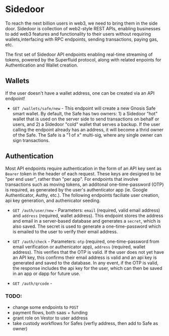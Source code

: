 # Sidedoor
To reach the next billion users in web3, we need to bring them in the side door. Sidedoor is collection of web2-style REST APIs, enabling businesses to add web3 features and functionality to their users without requiring wallets,interfacing with RPC endpoints, sending transactions, paying gas, etc.

The first set of Sidedoor API endpoints enabling real-time streaming of tokens, powered by the Superfluid protocol, along with related enpoints for Authentication and Wallet creation.

## Wallets

If the user doesn't have a wallet address, one can be created via an API endpoint!

- `GET /wallets/safe/new` - This endpoint will create a new Gnosis Safe smart wallet. By default, the Safe has two owners: 1) a Sidedoor "hot" wallet that is used on the server side to send transactions on behalf or users, and 2) a Sidedoor "cold" wallet that serves a backup. If the user calling the endpoint already has an address, it will become a thrid owner of the Safe. The Safe is a "1 of x" multi-sig, where any single owner can sign transactions.

## Authentication

Most API endpoints require authentication in the form of an API key sent as `Bearer` token in the header of each request. These keys are designed to be "per end user", rather than "per app". For endpoints that involve transactions such as moving tokens, an additonal one-time-password (OTP) is required, as generated by the user's authenticator app (ie. Google Authenticator, Authy, etc.). The following endpoints faciliate user creation, api key generation, and authenicator seeding.

- `GET /auth/user/new` - Parameters: `email` (required, valid email address) and `address` (required, wallet address). This endpoint stores the address and email in a server-based database and generates a `secret`, which is also saved. The secret is used to generate a one-time-password which is emailed to the user to verify their email address.

- `GET /auth/check` - Parameters: `otp` (required, one-time-password from email verification or authenicator app), `address` (required, wallet address). This verifies that the OTP is valid. If the user does not yet have an API key, this confirms their email address is valid and an api key is generated and saved to the database. In any event, if the OTP is valid, the response includes the api key for the user, which can then be saved in an app or dapp for future use.

- `GET /auth/qrcode` - 




### TODO:

- change some endpoints to `POST`
- payment flows, both saas + funding
- grant role on Vestor to user address
- take custody workflows for Safes (verfiy address, then add to Safe as owner)
